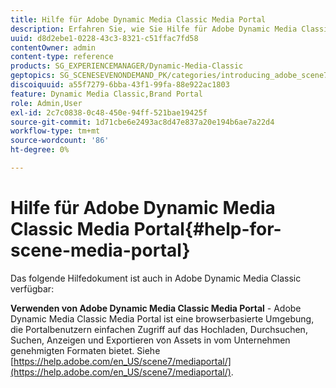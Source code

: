 ```yaml
---
title: Hilfe für Adobe Dynamic Media Classic Media Portal
description: Erfahren Sie, wie Sie Hilfe für Adobe Dynamic Media Classic Media Portal erhalten.
uuid: d8d2ebe1-0228-43c3-8321-c51ffac7fd58
contentOwner: admin
content-type: reference
products: SG_EXPERIENCEMANAGER/Dynamic-Media-Classic
geptopics: SG_SCENESEVENONDEMAND_PK/categories/introducing_adobe_scene7
discoiquuid: a55f7279-6bba-43f1-99fa-88e922ac1803
feature: Dynamic Media Classic,Brand Portal
role: Admin,User
exl-id: 2c7c0838-0c48-450e-94ff-521bae19425f
source-git-commit: 1d71cbe6e2493ac8d47e837a20e194b6ae7a22d4
workflow-type: tm+mt
source-wordcount: '86'
ht-degree: 0%

---
```


# Hilfe für Adobe Dynamic Media Classic Media Portal{#help-for-scene-media-portal}

Das folgende Hilfedokument ist auch in Adobe Dynamic Media Classic verfügbar:

**Verwenden von Adobe Dynamic Media Classic Media Portal**  - Adobe Dynamic Media Classic Media Portal ist eine browserbasierte Umgebung, die Portalbenutzern einfachen Zugriff auf das Hochladen, Durchsuchen, Suchen, Anzeigen und Exportieren von Assets in vom Unternehmen genehmigten Formaten bietet. Siehe [https://help.adobe.com/en_US/scene7/mediaportal/](https://help.adobe.com/en_US/scene7/mediaportal/).

<!-- Is this topic still needed? -rb 04/22/21
 used to point to www.adobe.com/go/learn_sc7_mediaportalusing_en and http://help.adobe.com/en_US/scene7/mediaportal/-->